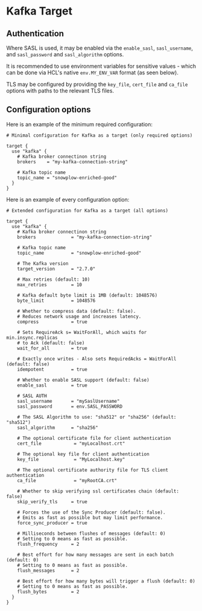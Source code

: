 # Kafka Target

## Authentication

Where SASL is used, it may be enabled via the `enable_sasl`, `sasl_username`, and `sasl_password` and `sasl_algorithm` options.

It is recommended to use environment variables for sensitive values - which can be done via HCL's native `env.MY_ENV_VAR` format (as seen below).

TLS may be configured by providing the `key_file`, `cert_file` and `ca_file` options with paths to the relevant TLS files.


## Configuration options

Here is an example of the minimum required configuration:

```hcl
# Minimal configuration for Kafka as a target (only required options)

target {
  use "kafka" {
    # Kafka broker connectinon string
    brokers    = "my-kafka-connection-string"

    # Kafka topic name
    topic_name = "snowplow-enriched-good"
  }
}
```

Here is an example of every configuration option:

```hcl 
# Extended configuration for Kafka as a target (all options)

target {
  use "kafka" {
    # Kafka broker connectinon string
    brokers             = "my-kafka-connection-string"

    # Kafka topic name
    topic_name          = "snowplow-enriched-good"

    # The Kafka version
    target_version      = "2.7.0"

    # Max retries (default: 10)
    max_retries         = 10

    # Kafka default byte limit is 1MB (default: 1048576)
    byte_limit          = 1048576

    # Whether to compress data (default: false).
    # Reduces network usage and increases latency.
    compress            = true

    # Sets RequireAck s= WaitForAll, which waits for min.insync.replicas
    # to Ack (default: false)
    wait_for_all        = true

    # Exactly once writes - Also sets RequiredAcks = WaitForAll (default: false)
    idempotent          = true

    # Whether to enable SASL support (default: false)
    enable_sasl         = true

    # SASL AUTH
    sasl_username       = "mySaslUsername"
    sasl_password       = env.SASL_PASSWORD

    # The SASL Algorithm to use: "sha512" or "sha256" (default: "sha512")
    sasl_algorithm      = "sha256"

    # The optional certificate file for client authentication
    cert_file            = "myLocalhost.crt"

    # The optional key file for client authentication
    key_file             = "MyLocalhost.key"

    # The optional certificate authority file for TLS client authentication
    ca_file              = "myRootCA.crt"

    # Whether to skip verifying ssl certificates chain (default: false)
    skip_verify_tls     = true

    # Forces the use of the Sync Producer (default: false).
    # Emits as fast as possible but may limit performance.
    force_sync_producer = true

    # Milliseconds between flushes of messages (default: 0)
    # Setting to 0 means as fast as possible.
    flush_frequency     = 2

    # Best effort for how many messages are sent in each batch (default: 0)
    # Setting to 0 means as fast as possible.
    flush_messages      = 2

    # Best effort for how many bytes will trigger a flush (default: 0)
    # Setting to 0 means as fast as possible.
    flush_bytes         = 2
  }
}
```